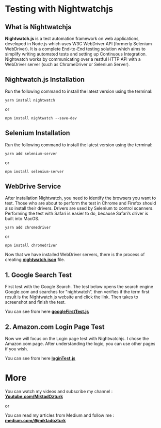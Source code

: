 # Testing with Nightwatchjs

## What is Nightwatchjs
**Nightwatch.js** is a test automation framework on web applications, developed in Node.js which uses W3C WebDriver API (formerly Selenium WebDriver). It is a complete End-to-End testing solution which aims to simplify writing automated tests and setting up Continuous Integration. Nightwatch works by communicating over a restful HTTP API with a WebDriver server (such as ChromeDriver or Selenium Server).

## Nightwatch.js Installation
Run the following command to install the latest version using the terminal:


```
yarn install nightwatch
```
or
```
npm install nightwatch --save-dev
```

## Selenium Installation
Run the following command to install the latest version using the terminal:


```
yarn add selenium-server
```
or
```
npm install selenium-server
```

## WebDrive Service
After installation Nightwatch, you need to identify the browsers you want to test. Those who are about to perform the test in Chrome and Firefox should also install their drivers. Drivers are used by Selenium to control scanners. Performing the test with Safari is easier to do, because Safari’s driver is built into MacOS.

```
yarn add chromedriver
```
or
```
npm install chromedriver
```


Now that we have installed WebDriver servers, there is the process of creating **[nightwatch.json](https://github.com/miktadozturk/nightwatchjs_test/blob/main/nightwatch.json)** file.


## 1. Google Search Test

First test with the Google Search. The test below opens the search engine Google.com and searches for "nightwatch", then verifies if the term first result is the Nightwatch.js website and click the link. Then takes to screenshot and finish the test.

You can see from here **[googleFirstTest.js](https://github.com/miktadozturk/nightwatchjs_test/blob/main/test/googleFirstTest.js)**


## 2. Amazon.com Login Page Test

Now we will focus on the Login page test with Nightwatchjs. I chose the Amazon.com page. After understanding the logic, you can use other pages if you wish. 

You can see from here **[loginTest.js](https://github.com/miktadozturk/nightwatchjs_test/blob/main/test/loginTest.js)**


# More

You can watch my videos and subscribe my channel : **[Youtube.com/MiktadOzturk](https://www.youtube.com/MiktadOzturk)**

or

You can read my articles from Medium and follow me : **[medium.com/@miktadozturk](https://medium.com/@miktadozturk)**
